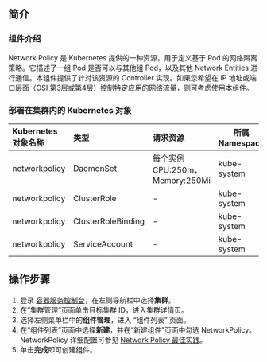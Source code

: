 ## 简介 
### 组件介绍

Network Policy 是 Kubernetes 提供的一种资源，用于定义基于 Pod 的网络隔离策略。它描述了一组 Pod 是否可以与其他组 Pod，以及其他 Network Entities 进行通信。本组件提供了针对该资源的 Controller 实现。如果您希望在 IP 地址或端口层面（OSI 第3层或第4层）控制特定应用的网络流量，则可考虑使用本组件。

### 部署在集群内的 Kubernetes 对象

| Kubernetes 对象名称 | 类型               |             请求资源             | 所属 Namespace |
| :---------------- | :----------------- | :------------------------------ | ------------- |
| networkpolicy     | DaemonSet          | 每个实例CPU:250m，Memory:250Mi | kube-system   |
| networkpolicy     | ClusterRole        |               -                  | kube-system   |
| networkpolicy     | ClusterRoleBinding |              -                  | kube-system   |
| networkpolicy     | ServiceAccount     |              -                  | kube-system   |


## 操作步骤


1. 登录 [容器服务控制台](https://console.qcloud.com/tke2)，在左侧导航栏中选择**集群**。
2. 在“集群管理”页面单击目标集群 ID，进入集群详情页。
3. 选择左侧菜单栏中的**组件管理**，进入 “组件列表” 页面。
4. 在“组件列表”页面中选择**新建**，并在“新建组件”页面中勾选 NetworkPolicy。NetworkPolicy 详细配置可参见 [Network Policy 最佳实践](https://cloud.tencent.com/document/product/457/19793)。
5. 单击**完成**即可创建组件。


